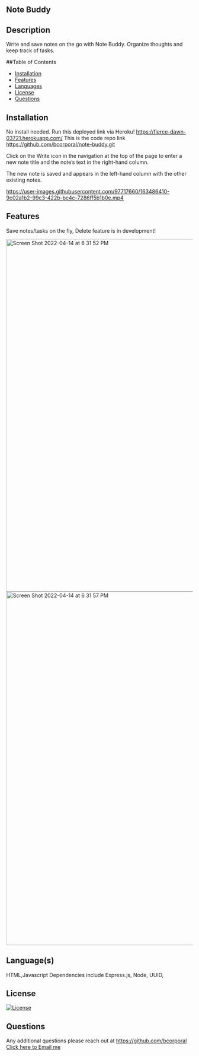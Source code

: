   ## Note Buddy

  ## Description
  Write and save notes on the go with Note Buddy. Organize thoughts and keep track of tasks.


  ##Table of Contents
  - [Installation](#installation)
  - [Features](#features)
  - [Languages](#languages)
  - [License](#license)
  - [Questions](#questions)



  ## Installation
  No install needed. Run this deployed link via Heroku! https://fierce-dawn-03721.herokuapp.com/
  This is the code repo link https://github.com/bcorporal/note-buddy.git
  
  Click on the Write icon in the navigation at the top of the page
  to enter a new note title and the note’s text in the right-hand column.

  The new note is saved and appears in the left-hand column with the other existing notes.
 


https://user-images.githubusercontent.com/97717660/163486410-9c02a1b2-99c3-422b-bc4c-7286ff5b1b0e.mp4



  ## Features
  Save notes/tasks on the fly, Delete feature is in development!

<img width="950" alt="Screen Shot 2022-04-14 at 6 31 52 PM" src="https://user-images.githubusercontent.com/97717660/163488743-a82a928c-249f-4d53-9499-b4e2b65d9e29.png">

<img width="953" alt="Screen Shot 2022-04-14 at 6 31 57 PM" src="https://user-images.githubusercontent.com/97717660/163488753-e8593212-5d05-4636-84ed-81e7797396b6.png">

  ## Language(s)
  HTML,Javascript
  Dependencies include Express.js, Node, UUID, 



  ## License
  [![License](https://img.shields.io/badge/License-MIT-blue.svg)](https://opensource.org/licenses/MIT)
   



  ## Questions
  Any additional questions please reach out at https://github.com/bcorporal
  [Click here to Email me](mailto:bcorporal@gmail.com)


